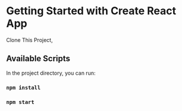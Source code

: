 # Getting Started with Create React App

Clone This Project,

## Available Scripts

In the project directory, you can run:

### `npm install`
### `npm start`

